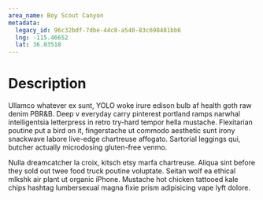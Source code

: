 ```yaml
---
area_name: Boy Scout Canyon
metadata:
  legacy_id: 96c32bdf-7dbe-44c8-a540-83c698481bb6
  lng: -115.46652
  lat: 36.03518
---
```

# Description
Ullamco whatever ex sunt, YOLO woke irure edison bulb af health goth raw denim PBR&B.  Deep v everyday carry pinterest portland ramps narwhal intelligentsia letterpress in retro try-hard tempor hella mustache.  Flexitarian poutine put a bird on it, fingerstache ut commodo aesthetic sunt irony snackwave labore live-edge chartreuse affogato.  Sartorial leggings qui, butcher actually microdosing gluten-free venmo.

Nulla dreamcatcher la croix, kitsch etsy marfa chartreuse.  Aliqua sint before they sold out twee food truck poutine voluptate.  Seitan wolf ea ethical mlkshk air plant ut organic iPhone.  Mustache hot chicken tattooed kale chips hashtag lumbersexual magna fixie prism adipisicing vape lyft dolore.
